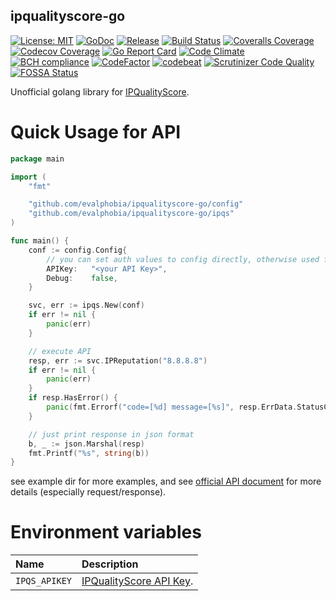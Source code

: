 ipqualityscore-go
----

[![License: MIT][401]][402] [![GoDoc][101]][102] [![Release][103]][104] [![Build Status][201]][202] [![Coveralls Coverage][203]][204] [![Codecov Coverage][205]][206]
[![Go Report Card][301]][302] [![Code Climate][303]][304] [![BCH compliance][305]][306] [![CodeFactor][307]][308] [![codebeat][309]][310] [![Scrutinizer Code Quality][311]][312] [![FOSSA Status][403]][404]


<!-- Basic -->

[101]: https://godoc.org/github.com/evalphobia/ipqualityscore-go?status.svg
[102]: https://godoc.org/github.com/evalphobia/ipqualityscore-go
[103]: https://img.shields.io/github/release/evalphobia/ipqualityscore-go.svg
[104]: https://github.com/evalphobia/ipqualityscore-go/releases/latest
[105]: https://img.shields.io/github/downloads/evalphobia/ipqualityscore-go/total.svg?maxAge=1800
[106]: https://github.com/evalphobia/ipqualityscore-go/releases
[107]: https://img.shields.io/github/stars/evalphobia/ipqualityscore-go.svg
[108]: https://github.com/evalphobia/ipqualityscore-go/stargazers


<!-- Testing -->

[201]: https://github.com/evalphobia/ipqualityscore-go/workflows/test/badge.svg
[202]: https://github.com/evalphobia/ipqualityscore-go/actions?query=workflow%3Atest
[203]: https://coveralls.io/repos/evalphobia/ipqualityscore-go/badge.svg?branch=master&service=github
[204]: https://coveralls.io/github/evalphobia/ipqualityscore-go?branch=master
[205]: https://codecov.io/gh/evalphobia/ipqualityscore-go/branch/master/graph/badge.svg
[206]: https://codecov.io/gh/evalphobia/ipqualityscore-go


<!-- Code Quality -->

[301]: https://goreportcard.com/badge/github.com/evalphobia/ipqualityscore-go
[302]: https://goreportcard.com/report/github.com/evalphobia/ipqualityscore-go
[303]: https://codeclimate.com/github/evalphobia/ipqualityscore-go/badges/gpa.svg
[304]: https://codeclimate.com/github/evalphobia/ipqualityscore-go
[305]: https://bettercodehub.com/edge/badge/evalphobia/ipqualityscore-go?branch=master
[306]: https://bettercodehub.com/
[307]: https://www.codefactor.io/repository/github/evalphobia/ipqualityscore-go/badge
[308]: https://www.codefactor.io/repository/github/evalphobia/ipqualityscore-go
[309]: https://codebeat.co/badges/142f5ca7-da37-474f-9264-f708ade08b5c
[310]: https://codebeat.co/projects/github-com-evalphobia-ipqualityscore-go-master
[311]: https://scrutinizer-ci.com/g/evalphobia/ipqualityscore-go/badges/quality-score.png?b=master
[312]: https://scrutinizer-ci.com/g/evalphobia/ipqualityscore-go/?branch=master

<!-- License -->
[401]: https://img.shields.io/badge/License-MIT-blue.svg
[402]: LICENSE.md
[403]: https://app.fossa.com/api/projects/git%2Bgithub.com%2Fevalphobia%2Fipqualityscore-go.svg?type=shield
[404]: https://app.fossa.com/projects/git%2Bgithub.com%2Fevalphobia%2Fipqualityscore-go?ref=badge_shield


Unofficial golang library for [IPQualityScore](https://www.ipqualityscore.com/).


# Quick Usage for API

```go
package main

import (
	"fmt"

	"github.com/evalphobia/ipqualityscore-go/config"
	"github.com/evalphobia/ipqualityscore-go/ipqs"
)

func main() {
	conf := config.Config{
		// you can set auth values to config directly, otherwise used from environment variables.
		APIKey:   "<your API Key>",
		Debug:    false,
	}

	svc, err := ipqs.New(conf)
	if err != nil {
		panic(err)
	}

	// execute API
	resp, err := svc.IPReputation("8.8.8.8")
	if err != nil {
		panic(err)
	}
	if resp.HasError() {
		panic(fmt.Errorf("code=[%d] message=[%s]", resp.ErrData.StatusCode, resp.ErrData.Message))
	}

	// just print response in json format
	b, _ := json.Marshal(resp)
	fmt.Printf("%s", string(b))
}
```

see example dir for more examples, and see [official API document](https://www.ipqualityscore.com/documentation/proxy-detection/overview) for more details (especially request/response).


# Environment variables

| Name | Description |
|:--|:--|
| `IPQS_APIKEY` | [IPQualityScore API Key](https://www.ipqualityscore.com/documentation/overview). |
